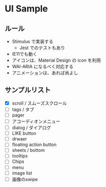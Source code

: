 # UI Sample

## ルール

- Stimulus で実装する
  - Jest でのテストもあり
- IE11でも動く
- アイコンは、Material Design の icon を利用
- WAI-ARIA になるべく対応する
- アニメーションは、あれば尚よし

## サンプルリスト

- [x] scroll / スムーズスクロール
- [ ] tags / タブ
- [ ] pager
- [ ] アコーディオンメニュー
- [ ] dialog / ダイアログ
- [ ] LIKE button
- [ ] drwaer
- [ ] floating action button
- [ ] sheets / bottom
- [ ] tooltips
- [ ] Chips
- [ ] menu
- [ ] image list
- [ ] 画像のswipe
